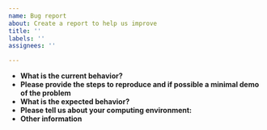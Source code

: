 ```yaml
---
name: Bug report
about: Create a report to help us improve
title: ''
labels: ''
assignees: ''

---
```


* **What is the current behavior?**  
* **Please provide the steps to reproduce and if possible a minimal demo of the problem**  
* **What is the expected behavior?**  
* **Please tell us about your computing environment:**  
* **Other information**  
